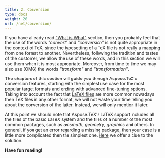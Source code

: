 ```yaml
---
title: 2. Conversion
type: docs
weight: 20
url: /net/conversion/
---
```


If you have already read ["What is What"](/tex/net/what-is-what/) section, then you probably feel that the use of the words *"convert"* and *"conversion"* is not quite appropriate in the context of TeX, since the typesetting of a TeX file is not really a mapping from one format to another. Nevertheless, following the tradition and tastes of the customer, we allow the use of these words, and in this section we will use them when it is most appropriate. Moreover, from time to time we may also use (OMG) the words *"transform"* and *"transformation"*.

The chapters of this section will guide you through Aspose.TeX's conversion features, starting with the simplest use case for the most popular target formats and ending with advanced fine-tuning options. Taking into account the fact that [LaTeX files](/tex/net/what-is-latex/#what-is-latex-file) are more common nowadays then TeX files in any other format, we will not waste your time telling you about the conversion of the latter. Instead, we will only mention it later.

At this point we should note that Aspose.TeX's LaTeX support includes all the files of the basic LaTeX system and the files of a number of the most common packages, such as *amsmath*, *geometry*, *graphics* and others. In general, if you get an error regarding a missing package, then your case is a little more complicated then the simplest one. [Here](/tex/net/latex-to-png/) we offer a clue to the solution.

**Have fun reading!**